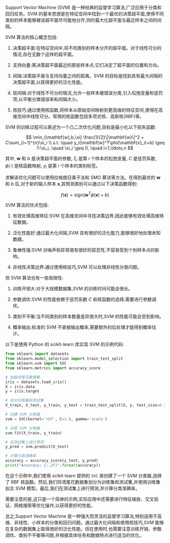 Support Vector Machine (SVM) 是一种经典的监督学习算法,广泛应用于分类和回归任务。SVM 的基本思想是在特征空间中找到一个最优的决策超平面,使得不同类别的样本能够被该超平面尽可能地分开,同时最大化超平面与最近样本之间的间隔。

SVM 算法的核心概念包括:

1. 决策超平面:在特征空间中,将不同类别的样本分开的超平面。对于线性可分的情况,存在无数个这样的超平面。

2. 支持向量:离决策超平面最近的那些样本点,它们决定了超平面的位置和方向。

3. 间隔:决策超平面与支持向量之间的距离。SVM 的目标是找到具有最大间隔的决策超平面,以获得更好的泛化性能。

4. 软间隔:对于线性不可分的情况,允许一些样本被错误分类,引入松弛变量和惩罚项,以平衡分类错误率和间隔大小。

5. 核技巧:通过使用核函数,将样本从原始空间映射到更高维的特征空间,使得在高维空间中线性可分。常用的核函数包括多项式核、高斯核(RBF)等。

SVM 的训练过程可以表述为一个凸二次优化问题,目标是最小化以下损失函数:

$$
\min_{\mathbf{w},b,\xi} \frac{1}{2}\|\mathbf{w}\|^2 + C\sum_{i=1}^{n}\xi_i \\
s.t. \quad y_i(\mathbf{w}^T\phi(\mathbf{x}_i)+b) \geq 1-\xi_i, \quad \xi_i \geq 0, \quad i=1,\ldots,n
$$

其中, $\mathbf{w}$ 和 $b$ 是决策超平面的参数, $\xi_i$ 是第 $i$ 个样本的松弛变量, $C$ 是惩罚系数, $\phi(\cdot)$ 是核函数映射, $y_i$ 是第 $i$ 个样本的类别标签。

求解该优化问题可以使用拉格朗日乘子法和 SMO 算法等方法。在得到最优的 $\mathbf{w}$ 和 $b$ 后,对于新的输入样本 $\mathbf{x}$,其预测类别可以通过以下决策函数得到:

$$
f(\mathbf{x}) = \text{sign}(\mathbf{w}^T\phi(\mathbf{x})+b)
$$

SVM 算法的优点包括:

1. 有效处理高维特征:SVM 在高维空间中寻找决策边界,因此能够有效处理高维特征数据。

2. 泛化性能好:通过最大化间隔,SVM 具有很好的泛化能力,能够很好地处理未知数据。

3. 鲁棒性强:SVM 对噪声和异常值有很好的容忍性,不容易受到个别样本点的影响。

4. 非线性决策边界:通过使用核技巧,SVM 可以处理非线性分类问题。

但 SVM 算法也有一些局限性:

1. 训练开销大:对于大规模数据集,SVM 的训练时间可能会很长。

2. 参数调优:SVM 的性能依赖于惩罚系数 $C$ 和核函数的选择,需要进行参数调优。

3. 类别不平衡:当不同类别的样本数量差异很大时,SVM 的性能可能会受到影响。

4. 概率输出:标准的 SVM 不直接输出概率,需要额外的后处理才能得到概率估计。

以下是使用 Python 的 scikit-learn 库实现 SVM 的示例代码:

```python
from sklearn import datasets
from sklearn.model_selection import train_test_split
from sklearn.svm import SVC
from sklearn.metrics import accuracy_score

# 加载鸢尾花数据集
iris = datasets.load_iris()
X = iris.data
y = iris.target

# 划分训练集和测试集
X_train, X_test, y_train, y_test = train_test_split(X, y, test_size=0.2, random_state=42)

# 创建 SVM 分类器
svm = SVC(kernel='rbf', C=1.0, gamma='scale')

# 训练 SVM 分类器
svm.fit(X_train, y_train)

# 在测试集上进行预测
y_pred = svm.predict(X_test)

# 计算分类准确率
accuracy = accuracy_score(y_test, y_pred)
print("Accuracy: {:.2f}".format(accuracy))
```

在这个示例中,我们使用 scikit-learn 提供的 `SVC` 类创建了一个 SVM 分类器,选择了 RBF 核函数。然后,我们将鸢尾花数据集划分为训练集和测试集,并使用训练集拟合 SVM 模型。最后,我们在测试集上进行预测,并计算分类准确率。

需要注意的是,这只是一个简单的示例,实际应用中还需要进行特征缩放、交叉验证、网格搜索等优化操作,以获得更好的性能。

总之,Support Vector Machine 是一种强大而灵活的监督学习算法,特别适用于高维、非线性、小样本的分类和回归问题。通过最大化间隔和使用核技巧,SVM 能够在复杂的数据集上取得很好的泛化性能。但在使用时,也需要注意训练开销、参数调优、类别不平衡等问题,并根据具体任务和数据特点进行适当的优化。